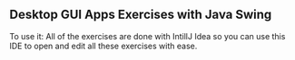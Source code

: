 <h2>Desktop GUI Apps Exercises with Java Swing</h2>
<p>To use it: All of the exercises are done with IntillJ Idea so you can use this IDE to open and edit all these exercises with ease.</p>
